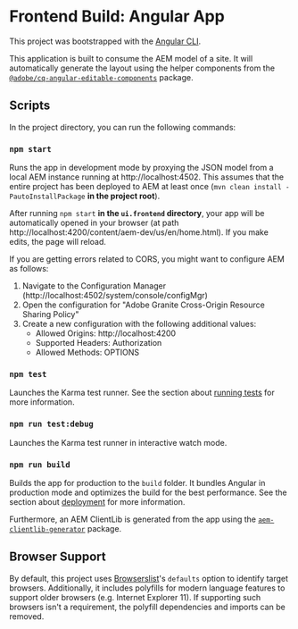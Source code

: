 # Frontend Build: Angular App

This project was bootstrapped with the [Angular CLI](https://github.com/angular/angular-cli).

This application is built to consume the AEM model of a site. It will automatically generate the layout using the helper components from the [`@adobe/cq-angular-editable-components`](https://www.npmjs.com/package/@adobe/cq-angular-editable-components) package.

## Scripts

In the project directory, you can run the following commands:

### `npm start`

Runs the app in development mode by proxying the JSON model from a local AEM instance running at http://localhost:4502. This assumes that the entire project has been deployed to AEM at least once (`mvn clean install -PautoInstallPackage` **in the project root**).

After running `npm start` **in the `ui.frontend` directory**, your app will be automatically opened in your browser (at path http://localhost:4200/content/aem-dev/us/en/home.html). If you make edits, the page will reload.

If you are getting errors related to CORS, you might want to configure AEM as follows:

1. Navigate to the Configuration Manager (http://localhost:4502/system/console/configMgr)
2. Open the configuration for "Adobe Granite Cross-Origin Resource Sharing Policy"
3. Create a new configuration with the following additional values:
   - Allowed Origins: http://localhost:4200
   - Supported Headers: Authorization
   - Allowed Methods: OPTIONS

### `npm test`

Launches the Karma test runner. See the section about [running tests](https://angular.io/guide/testing) for more information.

### `npm run test:debug`

Launches the Karma test runner in interactive watch mode.

### `npm run build`

Builds the app for production to the `build` folder. It bundles Angular in production mode and optimizes the build for the best performance. See the section about [deployment](https://angular.io/guide/deployment) for more information.

Furthermore, an AEM ClientLib is generated from the app using the [`aem-clientlib-generator`](https://github.com/wcm-io-frontend/aem-clientlib-generator) package.

## Browser Support

By default, this project uses [Browserslist](https://github.com/browserslist/browserslist)'s `defaults` option to identify target browsers. Additionally, it includes polyfills for modern language features to support older browsers (e.g. Internet Explorer 11). If supporting such browsers isn't a requirement, the polyfill dependencies and imports can be removed.



